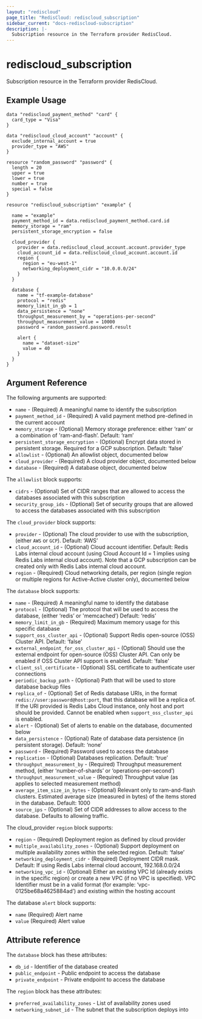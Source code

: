 ```yaml
---
layout: "rediscloud"
page_title: "RedisCloud: rediscloud_subscription"
sidebar_current: "docs-rediscloud-subscription"
description: |-
  Subscription resource in the Terraform provider RedisCloud.
---
```


# rediscloud_subscription

Subscription resource in the Terraform provider RedisCloud.

## Example Usage

```hcl
data "rediscloud_payment_method" "card" {
  card_type = "Visa"
}

data "rediscloud_cloud_account" "account" {
  exclude_internal_account = true
  provider_type = "AWS"
}

resource "random_password" "password" {
  length = 20
  upper = true
  lower = true
  number = true
  special = false
}

resource "rediscloud_subscription" "example" {

  name = "example"
  payment_method_id = data.rediscloud_payment_method.card.id
  memory_storage = "ram"
  persistent_storage_encryption = false

  cloud_provider {
    provider = data.rediscloud_cloud_account.account.provider_type
    cloud_account_id = data.rediscloud_cloud_account.account.id
    region {
      region = "eu-west-1"
      networking_deployment_cidr = "10.0.0.0/24"
    }
  }

  database {
    name = "tf-example-database"
    protocol = "redis"
    memory_limit_in_gb = 1
    data_persistence = "none"
    throughput_measurement_by = "operations-per-second"
    throughput_measurement_value = 10000
    password = random_password.password.result

    alert {
      name = "dataset-size"
      value = 40
    }
  }
}
```

## Argument Reference

The following arguments are supported:

* `name` - (Required) A meaningful name to identify the subscription
* `payment_method_id` - (Required) A valid payment method pre-defined in the current account
* `memory_storage` - (Optional) Memory storage preference: either ‘ram’ or a combination of 'ram-and-flash’. Default: ‘ram’
* `persistent_storage_encryption` - (Optional) Encrypt data stored in persistent storage. Required for a GCP subscription. Default: ‘false’
* `allowlist` - (Optional) An allowlist object, documented below 
* `cloud_provider` - (Required) A cloud provider object, documented below 
* `database` - (Required) A database object, documented below

The `allowlist` block supports:

* `cidrs` - (Optional) Set of CIDR ranges that are allowed to access the databases associated with this subscription
* `security_group_ids` - (Optional) Set of security groups that are allowed to access the databases associated with this subscription

The `cloud_provider` block supports:

* `provider` - (Optional) The cloud provider to use with the subscription, (either `AWS` or `GCP`). Default: ‘AWS’
* `cloud_account_id` - (Optional) Cloud account identifier. Default: Redis Labs internal cloud account
(using Cloud Account Id = 1 implies using Redis Labs internal cloud account). Note that a GCP subscription can be created
only with Redis Labs internal cloud account.
* `region` - (Required) Cloud networking details, per region (single region or multiple regions for Active-Active cluster only),
documented below

The `database` block supports:

* `name` - (Required) A meaningful name to identify the database
* `protocol` - (Optional) The protocol that will be used to access the database, (either ‘redis’ or 'memcached’) Default: ‘redis’
* `memory_limit_in_gb` - (Required) Maximum memory usage for this specific database
* `support_oss_cluster_api` - (Optional) Support Redis open-source (OSS) Cluster API. Default: ‘false’
* `external_endpoint_for_oss_cluster_api` - (Optional) Should use the external endpoint for open-source (OSS) Cluster API.
Can only be enabled if OSS Cluster API support is enabled. Default: 'false'
* `client_ssl_certificate` - (Optional) SSL certificate to authenticate user connections
* `periodic_backup_path` - (Optional) Path that will be used to store database backup files
* `replica_of` - (Optional) Set of Redis database URIs, in the format `redis://user:password@host:port`, that this
database will be a replica of. If the URI provided is Redis Labs Cloud instance, only host and port should be provided.
Cannot be enabled when `support_oss_cluster_api` is enabled.
* `alert` - (Optional) Set of alerts to enable on the database, documented below
* `data_persistence` - (Optional) Rate of database data persistence (in persistent storage). Default: ‘none’
* `password` - (Required) Password used to access the database
* `replication` - (Optional) Databases replication. Default: ‘true’
* `throughput_measurement_by` - (Required) Throughput measurement method, (either ‘number-of-shards’ or ‘operations-per-second’)
* `throughput_measurement_value` - (Required) Throughput value (as applies to selected measurement method)
* `average_item_size_in_bytes` - (Optional) Relevant only to ram-and-flash clusters. Estimated average size (measured in bytes)
of the items stored in the database. Default: 1000
* `source_ips` - (Optional) Set of CIDR addresses to allow access to the database. Defaults to allowing traffic.

The cloud_provider `region` block supports:

* `region` - (Required) Deployment region as defined by cloud provider
* `multiple_availability_zones` - (Optional) Support deployment on multiple availability zones within the selected region. Default: ‘false’
* `networking_deployment_cidr` - (Required) Deployment CIDR mask. Default: If using Redis Labs internal cloud account, 192.168.0.0/24
* `networking_vpc_id` - (Optional) Either an existing VPC Id (already exists in the specific region) or create a new VPC
(if no VPC is specified). VPC Identifier must be in a valid format (for example: ‘vpc-0125be68a4625884ad’) and existing
within the hosting account

The database `alert` block supports:

* `name` (Required) Alert name
* `value` (Required) Alert value

## Attribute reference

The `database` block has these attributes:

* `db_id` - Identifier of the database created
* `public_endpoint` - Public endpoint to access the database
* `private_endpoint` - Private endpoint to access the database

The `region` block has these attributes:

* `preferred_availability_zones` - List of availability zones used
* `networking_subnet_id` - The subnet that the subscription deploys into
